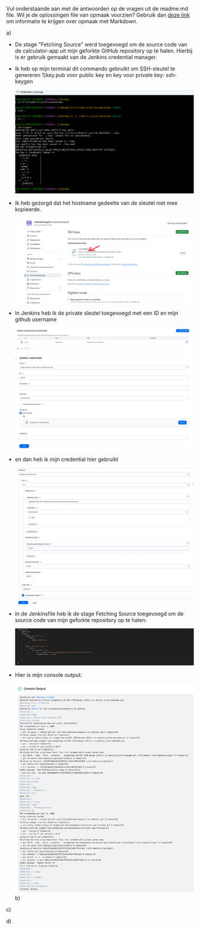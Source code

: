 Vul onderstaande aan met de antwoorden op de vragen uit de readme.md file. Wil je de oplossingen file van opmaak voorzien? Gebruik dan [deze link](https://github.com/adam-p/markdown-here/wiki/Markdown-Cheatsheet) om informatie te krijgen over
opmaak met Markdown.


a)
- De stage "Fetching Source" werd toegevoegd om de source code van de calculator-app uit mijn geforkte GitHub repository op te halen. Hierbij is er gebruik gemaakt van de Jenkins credential manager.

- Ik heb op mijn terminal dit commando gebruikt om SSH-sleutel te genereren 1)key.pub voor public key en key voor private key: ssh-keygen 

    ![sshkeygen](screenshots/image1.png)

- Ik heb gezorgd dat het hostname gedeelte van de sleutel niet mee kopieerde.

    ![sshkeygen](screenshots/image4.png)

- In Jenkins heb ik de private sleutel toegevoegd met een ID en mijn github username

    ![credentials](screenshots/image2.png)
    ![credentials](screenshots/image3.png)

- en dan heb ik mijn credential hier gebruikt

    ![credentials](screenshots/image5.png)

- In de Jenkinsfile heb ik de stage Fetching Source toegevoegd om de source code van mijn geforkte repository op te halen: 

    ![credentials](screenshots/image6.png)

- Hier is mijn console output: 

    ![credentials](screenshots/image7.png)
b)


c)


d)